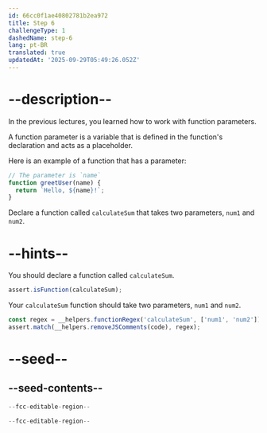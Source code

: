 ```yaml
---
id: 66cc0f1ae40802781b2ea972
title: Step 6
challengeType: 1
dashedName: step-6
lang: pt-BR
translated: true
updatedAt: '2025-09-29T05:49:26.052Z'
---
```


# --description--

In the previous lectures, you learned how to work with function parameters.

A function parameter is a variable that is defined in the function's declaration and acts as a placeholder.

Here is an example of a function that has a parameter:

```js
// The parameter is `name`
function greetUser(name) {
  return `Hello, ${name}!`;
}
```

Declare a function called `calculateSum` that takes two parameters, `num1` and `num2`.

# --hints--

You should declare a function called `calculateSum`.

```js
assert.isFunction(calculateSum);
```

Your `calculateSum` function should take two parameters, `num1` and `num2`.

```js
const regex = __helpers.functionRegex('calculateSum', ['num1', 'num2']);
assert.match(__helpers.removeJSComments(code), regex);
```

# --seed--

## --seed-contents--

```js
--fcc-editable-region--

--fcc-editable-region--
```
